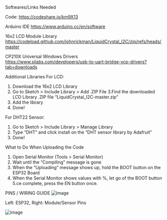 Softwares/Links Needed

Code:
https://codeshare.io/km9X13

Arduino IDE
https://www.arduino.cc/en/software

16x2 LCD Module Library
https://codeload.github.com/johnrickman/LiquidCrystal_I2C/zip/refs/heads/master

CP210X Universal Windows Drivers 
https://www.silabs.com/developers/usb-to-uart-bridge-vcp-drivers?tab=downloads

Additional Libraries
For LCD:
1. Download the 16x2 LCD Library
2. Go to Sketch > Include Library > Add .ZIP File
3.Find the downloaded LCD Library .ZIP file “LiquidCrystal_I2C-master.zip”
4. Add the library
5. Done!

For DHT22 Sensor:
1. Go to Sketch > Include Library > Manage Library
2. Type “DHT” and click install on the “DHT sensor library by Adafruit”
3. Done!

What to Do When Uploading the Code
1. Open Serial Monitor (Tools > Serial Monitor)
2. Wait until the “Compiling” message is gone
3. When the “Uploading” message shows up, hold the BOOT button on the ESP32 Board
4. When the Serial Monitor shows values with %, let go of the BOOT button
5.ce complete, press the EN button once. 



PINS / WIRING GUIDE
![image](https://github.com/raedrian/corn-moisture-monitoring-system/assets/60420630/0c4ee75f-05f8-459d-925b-969ebb6f42ba)



Left: ESP32, Right: Module/Sensor Pins

![image](https://github.com/raedrian/corn-moisture-monitoring-system/assets/60420630/3c6d0b68-b356-4c39-a39f-a326b277575b)
